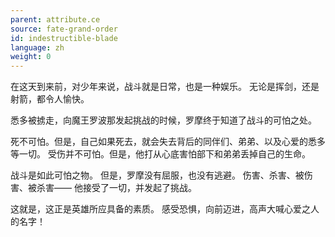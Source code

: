 ```yaml
---
parent: attribute.ce
source: fate-grand-order
id: indestructible-blade
language: zh
weight: 0
---
```


在这天到来前，对少年来说，战斗就是日常，也是一种娱乐。
无论是挥剑，还是射箭，都令人愉快。

悉多被掳走，向魔王罗波那发起挑战的时候，罗摩终于知道了战斗的可怕之处。

死不可怕。但是，自己如果死去，就会失去背后的同伴们、弟弟、以及心爱的悉多等一切。
受伤并不可怕。但是，他打从心底害怕部下和弟弟丢掉自己的生命。

战斗是如此可怕之物。
但是，罗摩没有屈服，也没有逃避。
伤害、杀害、被伤害、被杀害——
他接受了一切，并发起了挑战。

这就是，这正是英雄所应具备的素质。
感受恐惧，向前迈进，高声大喊心爱之人的名字！
